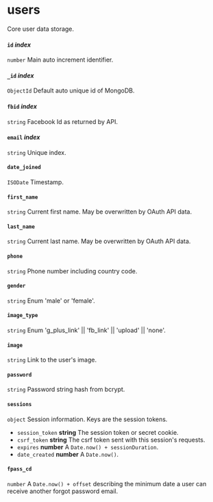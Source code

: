 # users
Core user data storage.

#### `id` *index*
`number` Main auto increment identifier.

#### `_id` *index*
`ObjectId` Default auto unique id of MongoDB.

#### `fbid` *index*
`string` Facebook Id as returned by API.

#### `email` *index*
`string` Unique index.

#### `date_joined`
`ISODate` Timestamp.

#### `first_name`
`string` Current first name. May be overwritten by OAuth API data.

#### `last_name`
`string` Current last name. May be overwritten by OAuth API data.

#### `phone`
`string` Phone number including country code.

#### `gender`
`string` Enum 'male' or 'female'.

#### `image_type`
`string` Enum 'g_plus_link' || 'fb_link' || 'upload' || 'none'.

#### `image`
`string` Link to the user's image.

#### `password`
`string` Password string hash from bcrypt.

#### `sessions`
`object` Session information. Keys are the session tokens.
   * `session_token` **string** The session token or secret cookie.
   * `csrf_token` **string** The csrf token sent with this session's requests.
   * `expires` **number** A `Date.now() + sessionDuration`.
   * `date_created` **number** A `Date.now()`.

#### `fpass_cd`
`number` A `Date.now() + offset` describing the minimum date a user can receive another forgot password email.
